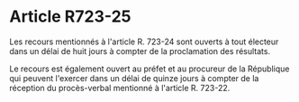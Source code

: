# Article R723-25

Les recours mentionnés à l'article R. 723-24 sont ouverts à tout électeur dans un délai de huit jours à compter de la proclamation des résultats.

Le recours est également ouvert au préfet et au procureur de la République qui peuvent l'exercer dans un délai de quinze jours à compter de la réception du procès-verbal mentionné à l'article R. 723-22.
